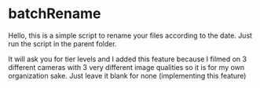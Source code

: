 # batchRename

Hello, this is a simple script to rename your files according to the date. Just run the script in the parent folder.

It will ask you for tier levels and I added this feature because I filmed on 3 different cameras with 3 very different image qualities so it is for my own organization sake.
Just leave it blank for none (implementing this feature)
